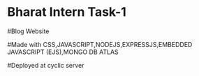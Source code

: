 # Bharat Intern Task-1
#Blog Website

#Made with CSS,JAVASCRIPT,NODEJS,EXPRESSJS,EMBEDDED JAVASCRIPT (EJS),MONGO DB ATLAS

#Deployed at cyclic server
